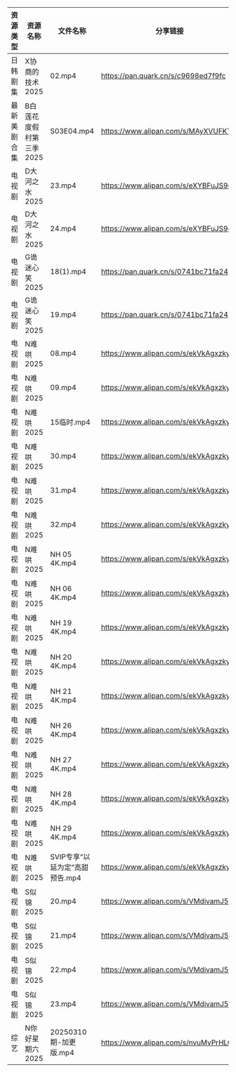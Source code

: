| 资源类型   | 资源名称           | 文件名称                 | 分享链接                                 | 更新时间                |
| ------ | -------------- | -------------------- | ------------------------------------ | ------------------- |
| 日韩剧集   | X协商的技术2025     | 02.mp4               | https://pan.quark.cn/s/c9698ed7f9fc  | 2025-03-10 01:28:31 |
| 最新美剧合集 | B白莲花度假村第三季2025 | S03E04.mp4           | https://www.alipan.com/s/MAyXVUFKTrn | 2025-03-10 14:05:20 |
| 电视剧    | D大河之水2025      | 23.mp4               | https://www.alipan.com/s/eXYBFuJS9eA | 2025-03-10 20:05:30 |
| 电视剧    | D大河之水2025      | 24.mp4               | https://www.alipan.com/s/eXYBFuJS9eA | 2025-03-10 20:05:30 |
| 电视剧    | G诡迷心笑2025      | 18(1).mp4            | https://pan.quark.cn/s/0741bc71fa24  | 2025-03-10 16:22:23 |
| 电视剧    | G诡迷心笑2025      | 19.mp4               | https://pan.quark.cn/s/0741bc71fa24  | 2025-03-10 16:22:26 |
| 电视剧    | N难哄2025        | 08.mp4               | https://www.alipan.com/s/ekVkAgxzkyz | 2025-03-10 16:06:40 |
| 电视剧    | N难哄2025        | 09.mp4               | https://www.alipan.com/s/ekVkAgxzkyz | 2025-03-10 16:06:40 |
| 电视剧    | N难哄2025        | 15临时.mp4             | https://www.alipan.com/s/ekVkAgxzkyz | 2025-03-10 16:06:40 |
| 电视剧    | N难哄2025        | 30.mp4               | https://www.alipan.com/s/ekVkAgxzkyz | 2025-03-10 16:06:40 |
| 电视剧    | N难哄2025        | 31.mp4               | https://www.alipan.com/s/ekVkAgxzkyz | 2025-03-10 14:06:47 |
| 电视剧    | N难哄2025        | 32.mp4               | https://www.alipan.com/s/ekVkAgxzkyz | 2025-03-10 14:06:47 |
| 电视剧    | N难哄2025        | NH 05 4K.mp4         | https://www.alipan.com/s/ekVkAgxzkyz | 2025-03-10 16:06:40 |
| 电视剧    | N难哄2025        | NH 06 4K.mp4         | https://www.alipan.com/s/ekVkAgxzkyz | 2025-03-10 16:06:39 |
| 电视剧    | N难哄2025        | NH 19 4K.mp4         | https://www.alipan.com/s/ekVkAgxzkyz | 2025-03-10 16:06:39 |
| 电视剧    | N难哄2025        | NH 20 4K.mp4         | https://www.alipan.com/s/ekVkAgxzkyz | 2025-03-10 16:06:39 |
| 电视剧    | N难哄2025        | NH 21 4K.mp4         | https://www.alipan.com/s/ekVkAgxzkyz | 2025-03-10 16:06:39 |
| 电视剧    | N难哄2025        | NH 26 4K.mp4         | https://www.alipan.com/s/ekVkAgxzkyz | 2025-03-10 16:06:39 |
| 电视剧    | N难哄2025        | NH 27 4K.mp4         | https://www.alipan.com/s/ekVkAgxzkyz | 2025-03-10 16:06:38 |
| 电视剧    | N难哄2025        | NH 28 4K.mp4         | https://www.alipan.com/s/ekVkAgxzkyz | 2025-03-10 16:06:38 |
| 电视剧    | N难哄2025        | NH 29 4K.mp4         | https://www.alipan.com/s/ekVkAgxzkyz | 2025-03-10 16:06:38 |
| 电视剧    | N难哄2025        | SVIP专享“以延为定”高甜预告.mp4 | https://www.alipan.com/s/ekVkAgxzkyz | 2025-03-10 16:06:38 |
| 电视剧    | S似锦2025        | 20.mp4               | https://www.alipan.com/s/VMdivamJ5t3 | 2025-03-10 00:07:01 |
| 电视剧    | S似锦2025        | 21.mp4               | https://www.alipan.com/s/VMdivamJ5t3 | 2025-03-10 00:07:01 |
| 电视剧    | S似锦2025        | 22.mp4               | https://www.alipan.com/s/VMdivamJ5t3 | 2025-03-10 22:06:56 |
| 电视剧    | S似锦2025        | 23.mp4               | https://www.alipan.com/s/VMdivamJ5t3 | 2025-03-10 22:06:56 |
| 综艺     | N你好星期六2025     | 20250310期-加更版.mp4    | https://www.alipan.com/s/nvuMvPrHLGa | 2025-03-10 14:09:08 |
